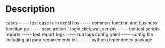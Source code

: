 # Description
cases  ----- test case is in excel
libs   ----- common function and business funciton
po     ----- base action：login,click,wait
scripts ----- unittest scripts
reports ----- test report
logs    ----- run logs
config.yaml ----- config file including url para
requirements.txt ------ python dependency package

